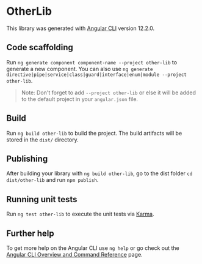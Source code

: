 # OtherLib

This library was generated with [Angular CLI](https://github.com/angular/angular-cli) version 12.2.0.

## Code scaffolding

Run `ng generate component component-name --project other-lib` to generate a new component. You can also use `ng generate directive|pipe|service|class|guard|interface|enum|module --project other-lib`.
> Note: Don't forget to add `--project other-lib` or else it will be added to the default project in your `angular.json` file. 

## Build

Run `ng build other-lib` to build the project. The build artifacts will be stored in the `dist/` directory.

## Publishing

After building your library with `ng build other-lib`, go to the dist folder `cd dist/other-lib` and run `npm publish`.

## Running unit tests

Run `ng test other-lib` to execute the unit tests via [Karma](https://karma-runner.github.io).

## Further help

To get more help on the Angular CLI use `ng help` or go check out the [Angular CLI Overview and Command Reference](https://angular.io/cli) page.

